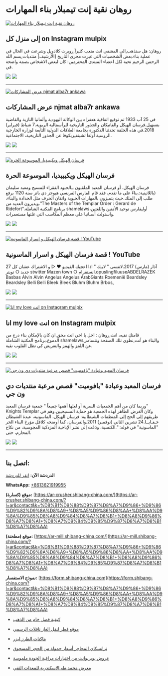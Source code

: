 # روهان نقية إنت تيمبلار بناء المهارات

<a href="https://swt.shibang-china.com/?l=ar&img&k=%D8%B1%D9%88%D9%87%D8%A7%D9%86+%D9%86%D9%82%D9%8A%D8%A9+%D8%A5%D9%86%D8%AA+%D8%AA%D9%8A%D9%85%D8%A8%D9%84%D8%A7%D8%B1+%D8%A8%D9%86%D8%A7%D8%A1+%D8%A7%D9%84%D9%85%D9%87%D8%A7%D8%B1%D8%A7%D8%AA" target="_blank">![روهان نقية إنت تيمبلار بناء المهارات](http://static.shibang-china.com/all-800x300/606.jpg)</a>

## إلى منزل كل on Instagram mulpix
روهان: هل ستذهب,الى المشفى انت متعب كثيرآ,روبرت كلادويل وشرعت في الحال في عملية بناء.بعض الشخصيات التي غيرت مجرى التاريخ [الأرشيف] منتديات,بسم الله الرحمن الرحيم تحية لكل اعضاء المنتدى المحترمين: كان لبعض الاشخاص بصمة واضحة في.


<a href="https://whatsapp.shibangsoft.com/WhatsApp.php" target="_blank" title="WhatsApp">![](http://static.shibang-china.com/icon/whatsapp.png)</a> <a href="https://swt.shibang-china.com/?l=ar&icon&k=%D8%B1%D9%88%D9%87%D8%A7%D9%86+%D9%86%D9%82%D9%8A%D8%A9+%D8%A5%D9%86%D8%AA+%D8%AA%D9%8A%D9%85%D8%A8%D9%84%D8%A7%D8%B1+%D8%A8%D9%86%D8%A7%D8%A1+%D8%A7%D9%84%D9%85%D9%87%D8%A7%D8%B1%D8%A7%D8%AA" target="_blank">![](http://static.shibang-china.com/icon/chat-ar.png)</a>

---

<a href="https://swt.shibang-china.com/?l=ar&img&k=%D8%B1%D9%88%D9%87%D8%A7%D9%86+%D9%86%D9%82%D9%8A%D8%A9+%D8%A5%D9%86%D8%AA+%D8%AA%D9%8A%D9%85%D8%A8%D9%84%D8%A7%D8%B1+%D8%A8%D9%86%D8%A7%D8%A1+%D8%A7%D9%84%D9%85%D9%87%D8%A7%D8%B1%D8%A7%D8%AA" target="_blank">![عرض المشاركات njmat alba7r ankawa](http://static.shibang-china.com/all-800x300/1144.jpg)</a>

## عرض المشاركات njmat alba7r ankawa
في 25 آب 1933 تم توقيع اتفاقية هعفراه بين الوكالة اليهودية وألمانيا النازية والقاضية بتسهيل.فرسان الهيكل والفاتيكان والجذور التاريخية للرأسمالية الربوية.7 شباط (فبراير) 2018.في هذه الحلقة تحدثنا الدكتورة بجامعة العلاقات الدولية التابعة لوزارة الخارجية الروسية أولغا تشيتفيريكوفا عن الجذور التاريخية، الاجتماعية.


<a href="https://whatsapp.shibangsoft.com/WhatsApp.php" target="_blank" title="WhatsApp">![](http://static.shibang-china.com/icon/whatsapp.png)</a> <a href="https://swt.shibang-china.com/?l=ar&icon&k=%D8%B1%D9%88%D9%87%D8%A7%D9%86+%D9%86%D9%82%D9%8A%D8%A9+%D8%A5%D9%86%D8%AA+%D8%AA%D9%8A%D9%85%D8%A8%D9%84%D8%A7%D8%B1+%D8%A8%D9%86%D8%A7%D8%A1+%D8%A7%D9%84%D9%85%D9%87%D8%A7%D8%B1%D8%A7%D8%AA" target="_blank">![](http://static.shibang-china.com/icon/chat-ar.png)</a>

---

<a href="https://swt.shibang-china.com/?l=ar&img&k=%D8%B1%D9%88%D9%87%D8%A7%D9%86+%D9%86%D9%82%D9%8A%D8%A9+%D8%A5%D9%86%D8%AA+%D8%AA%D9%8A%D9%85%D8%A8%D9%84%D8%A7%D8%B1+%D8%A8%D9%86%D8%A7%D8%A1+%D8%A7%D9%84%D9%85%D9%87%D8%A7%D8%B1%D8%A7%D8%AA" target="_blank">![فرسان الهيكل ويكيبيديا، الموسوعة الحرة](http://static.shibang-china.com/all-800x300/1385.jpg)</a>

## فرسان الهيكل ويكيبيديا، الموسوعة الحرة
فرسان الهيكل، أو فرسان المعبد الملقبون بـالجنود الفقراء للمسيح ومعبد سليمان (باللاتينية:.بناءً على ما تقدم، فقد قام الفارس الفرنسي هيوجز دي بانز سنة 1120 برفع طلب إلى الملك.حيث يتميزون بالمهارات الحيوية واتقان الحرف مثل الحدادة والبناء، ويديرون العديد من.&quot;The Masters of the Templar Order : Gerard de Ridefort&quot;.برنامج المكتبة الشاملة shamelawsأوليفارس توحيد الأمتين واللغتين، واستولت أسبانيا على معظم المكاسب التي غلتها مستعمرات.


<a href="https://whatsapp.shibangsoft.com/WhatsApp.php" target="_blank" title="WhatsApp">![](http://static.shibang-china.com/icon/whatsapp.png)</a> <a href="https://swt.shibang-china.com/?l=ar&icon&k=%D8%B1%D9%88%D9%87%D8%A7%D9%86+%D9%86%D9%82%D9%8A%D8%A9+%D8%A5%D9%86%D8%AA+%D8%AA%D9%8A%D9%85%D8%A8%D9%84%D8%A7%D8%B1+%D8%A8%D9%86%D8%A7%D8%A1+%D8%A7%D9%84%D9%85%D9%87%D8%A7%D8%B1%D8%A7%D8%AA" target="_blank">![](http://static.shibang-china.com/icon/chat-ar.png)</a>

---

<a href="https://swt.shibang-china.com/?l=ar&img&k=%D8%B1%D9%88%D9%87%D8%A7%D9%86+%D9%86%D9%82%D9%8A%D8%A9+%D8%A5%D9%86%D8%AA+%D8%AA%D9%8A%D9%85%D8%A8%D9%84%D8%A7%D8%B1+%D8%A8%D9%86%D8%A7%D8%A1+%D8%A7%D9%84%D9%85%D9%87%D8%A7%D8%B1%D8%A7%D8%AA" target="_blank">![قصة فرسان الهيكل و اسرار الماسونية ! YouTube](http://static.shibang-china.com/all-800x300/169.jpg)</a>

## قصة فرسان الهيكل و اسرار الماسونية ! YouTube
27 آذار (مارس) 2017.لاتنسى &quot; لايـك &quot; اذا اعجبك الفيديو ♥ ▻ و الاشتراك عشان كل جديد ○ تويتر stwitter Mazen town ○ انستقرام.opuslingfiluuseABDELRAZEK Basbas Alvin Alvin Angelus Angelus ArabGiants Roemeni&#235; Beardsley Beardsley Belli Belli Bleek Bleek Bluhm Bluhm Brbos,


<a href="https://whatsapp.shibangsoft.com/WhatsApp.php" target="_blank" title="WhatsApp">![](http://static.shibang-china.com/icon/whatsapp.png)</a> <a href="https://swt.shibang-china.com/?l=ar&icon&k=%D8%B1%D9%88%D9%87%D8%A7%D9%86+%D9%86%D9%82%D9%8A%D8%A9+%D8%A5%D9%86%D8%AA+%D8%AA%D9%8A%D9%85%D8%A8%D9%84%D8%A7%D8%B1+%D8%A8%D9%86%D8%A7%D8%A1+%D8%A7%D9%84%D9%85%D9%87%D8%A7%D8%B1%D8%A7%D8%AA" target="_blank">![](http://static.shibang-china.com/icon/chat-ar.png)</a>

---

<a href="https://swt.shibang-china.com/?l=ar&img&k=%D8%B1%D9%88%D9%87%D8%A7%D9%86+%D9%86%D9%82%D9%8A%D8%A9+%D8%A5%D9%86%D8%AA+%D8%AA%D9%8A%D9%85%D8%A8%D9%84%D8%A7%D8%B1+%D8%A8%D9%86%D8%A7%D8%A1+%D8%A7%D9%84%D9%85%D9%87%D8%A7%D8%B1%D8%A7%D8%AA" target="_blank">![انا my love انت on Instagram mulpix](http://static.shibang-china.com/all-800x300/641.jpg)</a>

## انا my love انت on Instagram mulpix
قامتكِ نقيه، انت,روهان : اجل يا اخي انت محق,ان كان بالإمكان بناء درج من الدموع.برنامج المكتبة الشاملة shamelawsوالبناء هو أنت,نطوي تلك الصفحة ونتسامى عن اللمز والهمز والتعريض كي تظل القلوب نقية.


<a href="https://whatsapp.shibangsoft.com/WhatsApp.php" target="_blank" title="WhatsApp">![](http://static.shibang-china.com/icon/whatsapp.png)</a> <a href="https://swt.shibang-china.com/?l=ar&icon&k=%D8%B1%D9%88%D9%87%D8%A7%D9%86+%D9%86%D9%82%D9%8A%D8%A9+%D8%A5%D9%86%D8%AA+%D8%AA%D9%8A%D9%85%D8%A8%D9%84%D8%A7%D8%B1+%D8%A8%D9%86%D8%A7%D8%A1+%D8%A7%D9%84%D9%85%D9%87%D8%A7%D8%B1%D8%A7%D8%AA" target="_blank">![](http://static.shibang-china.com/icon/chat-ar.png)</a>

---

<a href="https://swt.shibang-china.com/?l=ar&img&k=%D8%B1%D9%88%D9%87%D8%A7%D9%86+%D9%86%D9%82%D9%8A%D8%A9+%D8%A5%D9%86%D8%AA+%D8%AA%D9%8A%D9%85%D8%A8%D9%84%D8%A7%D8%B1+%D8%A8%D9%86%D8%A7%D8%A1+%D8%A7%D9%84%D9%85%D9%87%D8%A7%D8%B1%D8%A7%D8%AA" target="_blank">![فرسان المعبد وعبادة &quot;بافوميت&quot; قصص مرعبة منتديات دي ون جي](http://static.shibang-china.com/all-800x300/425.jpg)</a>

## فرسان المعبد وعبادة &quot;بافوميت&quot; قصص مرعبة منتديات دي ون جي
وربما كان من أهم الجمعيات السرية أو لعلها أهمها جميعاً &quot; جمعية فرسان المعبد&quot; Knights Templar وكان الغرض الظاهر لهذه الجمعية هو حماية المسيحيين.وهم في طريقهم إلى الحج إلى.المنظمات الشيطانية: فرسان الهيكل، الماسونية، عبدة الشيطان خـفـايــا.24 تشرين الثاني (نوفمبر) 2011.والفرسان، كما أوضحه كلافل مؤرخ البناء الحر "الماسونية" في قوله: ".الكنسية، ودَعَت إلى نشر الإباحية المزدكية المجوسية، من نكاح المحارم، حتى.


<a href="https://whatsapp.shibangsoft.com/WhatsApp.php" target="_blank" title="WhatsApp">![](http://static.shibang-china.com/icon/whatsapp.png)</a> <a href="https://swt.shibang-china.com/?l=ar&icon&k=%D8%B1%D9%88%D9%87%D8%A7%D9%86+%D9%86%D9%82%D9%8A%D8%A9+%D8%A5%D9%86%D8%AA+%D8%AA%D9%8A%D9%85%D8%A8%D9%84%D8%A7%D8%B1+%D8%A8%D9%86%D8%A7%D8%A1+%D8%A7%D9%84%D9%85%D9%87%D8%A7%D8%B1%D8%A7%D8%AA" target="_blank">![](http://static.shibang-china.com/icon/chat-ar.png)</a>

---
## اتصل بنا:

**الدردشة الآن:** [انقر للدردشة](https://swt.shibang-china.com?l=ar&contact&k=%D8%B1%D9%88%D9%87%D8%A7%D9%86+%D9%86%D9%82%D9%8A%D8%A9+%D8%A5%D9%86%D8%AA+%D8%AA%D9%8A%D9%85%D8%A8%D9%84%D8%A7%D8%B1+%D8%A8%D9%86%D8%A7%D8%A1+%D8%A7%D9%84%D9%85%D9%87%D8%A7%D8%B1%D8%A7%D8%AA)

**WhatsApp:**  [+8613621919955](https://whatsapp.shibangsoft.com/WhatsApp.php)

**موقع (كسارة):** [https://ar-crusher.shibang-china.com/](https://ar-crusher.shibang-china.com/?l=ar&contact&k=%D8%B1%D9%88%D9%87%D8%A7%D9%86+%D9%86%D9%82%D9%8A%D8%A9+%D8%A5%D9%86%D8%AA+%D8%AA%D9%8A%D9%85%D8%A8%D9%84%D8%A7%D8%B1+%D8%A8%D9%86%D8%A7%D8%A1+%D8%A7%D9%84%D9%85%D9%87%D8%A7%D8%B1%D8%A7%D8%AA)

**موقع (مطحنة):** [https://ar-mill.shibang-china.com/](https://ar-mill.shibang-china.com/?l=ar&contact&k=%D8%B1%D9%88%D9%87%D8%A7%D9%86+%D9%86%D9%82%D9%8A%D8%A9+%D8%A5%D9%86%D8%AA+%D8%AA%D9%8A%D9%85%D8%A8%D9%84%D8%A7%D8%B1+%D8%A8%D9%86%D8%A7%D8%A1+%D8%A7%D9%84%D9%85%D9%87%D8%A7%D8%B1%D8%A7%D8%AA)

**نموذج الاستفسار:** [https://form.shibang-china.com](https://form.shibang-china.com?l=ar&contact&k=%D8%B1%D9%88%D9%87%D8%A7%D9%86+%D9%86%D9%82%D9%8A%D8%A9+%D8%A5%D9%86%D8%AA+%D8%AA%D9%8A%D9%85%D8%A8%D9%84%D8%A7%D8%B1+%D8%A8%D9%86%D8%A7%D8%A1+%D8%A7%D9%84%D9%85%D9%87%D8%A7%D8%B1%D8%A7%D8%AA)

* [كيفية فصل خام من الذهب](../31/%D9%83%D9%8A%D9%81%D9%8A%D8%A9%20%D9%81%D8%B5%D9%84%20%D8%AE%D8%A7%D9%85%20%D9%85%D9%86%20%D8%A7%D9%84%D8%B0%D9%87%D8%A8.md)

* [موقع قطر لنقل الغاز ناقلات الرسمي](../35/%D9%85%D9%88%D9%82%D8%B9%20%D9%82%D8%B7%D8%B1%20%D9%84%D9%86%D9%82%D9%84%20%D8%A7%D9%84%D8%BA%D8%A7%D8%B2%20%D9%86%D8%A7%D9%82%D9%84%D8%A7%D8%AA%20%D8%A7%D9%84%D8%B1%D8%B3%D9%85%D9%8A.md)

* [ماكنات الطرز ليزر](../33/%D9%85%D8%A7%D9%83%D9%86%D8%A7%D8%AA%20%D8%A7%D9%84%D8%B7%D8%B1%D8%B2%20%D9%84%D9%8A%D8%B2%D8%B1.md)

* [ترانسكاي المحاجر أسعار حمولة من الحجر المسحوق](../34/%D8%AA%D8%B1%D8%A7%D9%86%D8%B3%D9%83%D8%A7%D9%8A%20%D8%A7%D9%84%D9%85%D8%AD%D8%A7%D8%AC%D8%B1%20%D8%A3%D8%B3%D8%B9%D8%A7%D8%B1%20%D8%AD%D9%85%D9%88%D9%84%D8%A9%20%D9%85%D9%86%20%D8%A7%D9%84%D8%AD%D8%AC%D8%B1%20%D8%A7%D9%84%D9%85%D8%B3%D8%AD%D9%88%D9%82.md)

* [عروض بويربوانت من اختبارات مراقبة الجودة ملموسة](../33/%D8%B9%D8%B1%D9%88%D8%B6%20%D8%A8%D9%88%D9%8A%D8%B1%D8%A8%D9%88%D8%A7%D9%86%D8%AA%20%D9%85%D9%86%20%D8%A7%D8%AE%D8%AA%D8%A8%D8%A7%D8%B1%D8%A7%D8%AA%20%D9%85%D8%B1%D8%A7%D9%82%D8%A8%D8%A9%20%D8%A7%D9%84%D8%AC%D9%88%D8%AF%D8%A9%20%D9%85%D9%84%D9%85%D9%88%D8%B3%D8%A9.md)

* [معرض محمد طه الاسكندرية للمعدات الثقي](../35/%D9%85%D8%B9%D8%B1%D8%B6%20%D9%85%D8%AD%D9%85%D8%AF%20%D8%B7%D9%87%20%D8%A7%D9%84%D8%A7%D8%B3%D9%83%D9%86%D8%AF%D8%B1%D9%8A%D8%A9%20%D9%84%D9%84%D9%85%D8%B9%D8%AF%D8%A7%D8%AA%20%D8%A7%D9%84%D8%AB%D9%82%D9%8A.md)